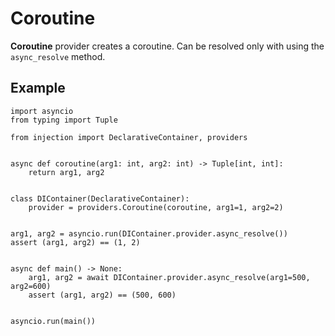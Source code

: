 # Coroutine

**Coroutine** provider creates a coroutine.
Can be resolved only with using the `async_resolve` method.

## Example

```python3
import asyncio
from typing import Tuple

from injection import DeclarativeContainer, providers


async def coroutine(arg1: int, arg2: int) -> Tuple[int, int]:
    return arg1, arg2


class DIContainer(DeclarativeContainer):
    provider = providers.Coroutine(coroutine, arg1=1, arg2=2)


arg1, arg2 = asyncio.run(DIContainer.provider.async_resolve())
assert (arg1, arg2) == (1, 2)


async def main() -> None:
    arg1, arg2 = await DIContainer.provider.async_resolve(arg1=500, arg2=600)
    assert (arg1, arg2) == (500, 600)


asyncio.run(main())
```
